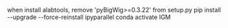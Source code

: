 when install alabtools, remove 'pyBigWig>=0.3.22' from setup.py
 pip install --upgrade --force-reinstall ipyparallel
 conda activate IGM